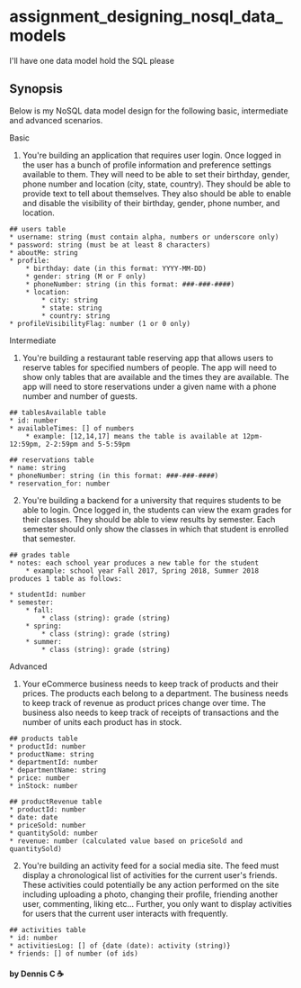 # assignment_designing_nosql_data_models
I'll have one data model hold the SQL please

Synopsis
-----
Below is my NoSQL data model design for the following basic, intermediate and advanced scenarios.

Basic
1. You're building an application that requires user login. Once logged in the user has a bunch of profile information and preference settings available to them. They will need to be able to set their birthday, gender, phone number and location (city, state, country). They should be able to provide text to tell about themselves. They also should be able to enable and disable the visibility of their birthday, gender, phone number, and location.

```
## users table
* username: string (must contain alpha, numbers or underscore only)
* password: string (must be at least 8 characters)
* aboutMe: string
* profile:
	* birthday: date (in this format: YYYY-MM-DD)
	* gender: string (M or F only)
	* phoneNumber: string (in this format: ###-###-####)
	* location: 
		* city: string
		* state: string
		* country: string
* profileVisibilityFlag: number (1 or 0 only)
```

Intermediate
1. You're building a restaurant table reserving app that allows users to reserve tables for specified numbers of people. The app will need to show only tables that are available and the times they are available. The app will need to store reservations under a given name with a phone number and number of guests.

```
## tablesAvailable table
* id: number
* availableTimes: [] of numbers
	* example: [12,14,17] means the table is available at 12pm-12:59pm, 2-2:59pm and 5-5:59pm

## reservations table
* name: string
* phoneNumber: string (in this format: ###-###-####)
* reservation_for: number
```

2. You're building a backend for a university that requires students to be able to login. Once logged in, the students can view the exam grades for their classes. They should be able to view results by semester. Each semester should only show the classes in which that student is enrolled that semester.

```
## grades table
* notes: each school year produces a new table for the student
	* example: school year Fall 2017, Spring 2018, Summer 2018 produces 1 table as follows: 

* studentId: number
* semester: 
	* fall: 
		* class (string): grade (string)
	* spring:
		* class (string): grade (string)
	* summer:
		* class (string): grade (string)
```

Advanced
1. Your eCommerce business needs to keep track of products and their prices. The products each belong to a department. The business needs to keep track of revenue as product prices change over time. The business also needs to keep track of receipts of transactions and the number of units each product has in stock.

```
## products table
* productId: number
* productName: string
* departmentId: number
* departmentName: string
* price: number
* inStock: number

## productRevenue table
* productId: number
* date: date
* priceSold: number
* quantitySold: number
* revenue: number (calculated value based on priceSold and quantitySold)
```

2. You're building an activity feed for a social media site. The feed must display a chronological list of activities for the current user's friends. These activities could potentially be any action performed on the site including uploading a photo, changing their profile, friending another user, commenting, liking etc... Further, you only want to display activities for users that the current user interacts with frequently.

```
## activities table
* id: number
* activitiesLog: [] of {date (date): activity (string)}
* friends: [] of number (of ids)
```

#### by Dennis C :coffee:
